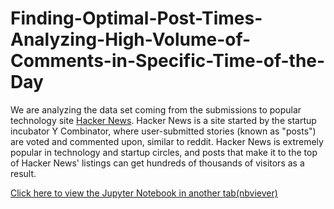 # Finding-Optimal-Post-Times-Analyzing-High-Volume-of-Comments-in-Specific-Time-of-the-Day
We are analyzing the data set coming from the submissions to popular technology site [Hacker News](https://news.ycombinator.com/). Hacker News is a site started by the startup incubator Y Combinator, where user-submitted stories (known as "posts") are voted and commented upon, similar to reddit. Hacker News is extremely popular in technology and startup circles, and posts that make it to the top of Hacker News' listings can get hundreds of thousands of visitors as a result.

[Click here to view the Jupyter Notebook in another tab(nbviever)](https://nbviewer.jupyter.org/github/PrynsTag/Finding-Optimal-Post-Times-Analyzing-High-Volume-of-Comments-in-Specific-Time-of-the-Day/blob/master/second-guided-project.ipynb#conclusion)
